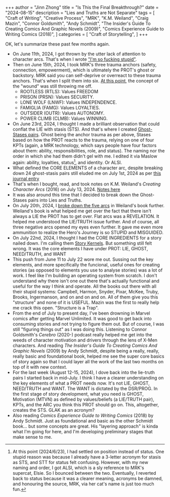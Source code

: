 +++
author = "Jinn Zhong"
title = "Is This the Final Breakthrough?"
date = "2024-08-15"
description = "Lies and Truths are Not Separate"
tags = [
    "Craft of Writing",
    "Creative Process",
    "MRK",
    "K.M. Weiland",
    "Craig Mazin",
    "Connor Goldsmith",
    "Andy Schmidt",
    "The Insider's Guide To Creating Comics And Graphic Novels (2009)",
    "Comics Experience Guide to Writing Comics (2018)",
]
categories = [
    "Craft of Storytelling",
]
+++

OK, let's summarize these past few months again. 

* On June 11th, 2024, I got thrown by the utter lack of attention to character arcs. That's when I wrote ["I'm so fucking stupid"](https://journal.jinnzhong.com/im-so-fucking-stupid/).
* Then on June 15th, 2024, I took MRK's three trauma anchors (safety, connection, empowerment), which is ultimately the PROT's ghost or backstory. MRK said you can self-deprive or overreact to these trauma anchors. That's when I split them into six. [At this point](https://journal.jinnzhong.com/internal-struggle-drives-plot/), the concept of the "wound" was still throwing me off. 
   * ROOTLESS (RTLS): Values FREEDOM
   * PRISON (PRSN): Values SECURITY.
   * LONE WOLF (LNWF): Values INDEPENDENCE.
   * FAMIGLIA (FAMG): Values LOYALTIES.
   * OUTSIDER (OUTR): Values AUTONOMY.
   * POWER CLIMB (CLMB): Values WINNING.
* On June 23rd, 2024, I thought I made a brilliant observation that could conflat the LIE with stasis (STS). And that's where I created [Ghost-Stases pairs](https://journal.jinnzhong.com/ghosts-stases/). Ghost being the anchor trauma as per above, Stases based on how the PROT reacts to the trauma, relying on one of four KPTs (again, a MRK technology, which says people have four factors about them: ability, responsibilities, role, and status). The naming nor the order in which she had them didn't gel with me. I edited it via Maslow again: ability, loyalties, status[^1], and identity. Or ALSI.
* What defined the CORE ELEMENTS of a character arc, despite breaking down 24 ghost-stasis pairs still eluded me on July 1st, 2024 as per [this journal entry](https://journal.jinnzhong.com/arcs-egp/)
* That's when I bought, read, and took notes on K.M. Weiland's _Creating Character Arcs_ (2016) on July 13, 2024. [Notes here](https://journal.jinnzhong.com/notes-creating-character-arcs-2016/)
* It was also around this time that I decided to break down the Ghost-Stases pairs into Lies and Truths.
* On July 20th, 2024, I [broke down the five arcs](https://journal.jinnzhong.com/the-five-arcs/) in Weiland's book further. Weiland's book is what helped me get over the fact that there isn't always a LIE the PROT has to get over. Flat arcs was a REVELATION. It helped me understood the LIE/TRUTH issue further. And of course, all three negative arcs opened my eyes even further. It gave me even more ammunition to realize the Hero's Journey is so STUPID and MISGUIDED.
* On July 22nd, 2024, I thought I had the CORE INGREDIENTS for a story nailed down. I'm calling them [Story Kernels](https://journal.jinnzhong.com/building-story-kernels/). But something still felt wrong. It was the core elements I have under PROT: LIE, GHOST, NEED/TRUTH, and WANT
* This push from June 11 to July 22 wore me out. Sussing out the key elements, and more specifically the funcional, useful ones for creating stories (as opposed to elements you use to analyse stories) was a lot of work. I feel like I'm building an operating system from scratch. I don't understand why there isn't one out there that's actually functional and useful for the way I think and operate. All the books out there with all their stupid systems: Campbell, Harmon, Snyder, Pixar, McKee, Truby, Brooks, Ingermanson, and on and on and on. All of them give you this "structure" and none of it is USEFUL. Mazin was the first to really help me crack this open. "Structure is a Trap".
* From the end of July to present day, I've been drowning in Marvel comics after getting Marvel Unlimited. It was good to get back into consuming stories and not trying to figure them out. But of course, I was still "figuring things out" as I was doing this. Listening to Connor Goldsmith's _Cerebro_ (2020-) podcast really helped me get into the weeds of character motivation and drivers through the lens of X-Men characters. And reading _The Insider's Guide To Creating Comics And Graphic Novels_ (2009) by Andy Schmidt, despite being a really, really, really basic and foundational book, helped me see the super core basics of story again so that I could layer all the work of the last two months on top of it with new context.
* For the last week (August 12-15, 2024), I dove back into the lie-truth pairs I started back in mid-July. I think I have a clearer understanding on the key elements of what a PROT needs now. It's not LIE, GHOST, NEED/TRUTH and WANT. The WANT is dictated by the DSR/PROG. In the first stage of story development, what you need is GHOST, Motivation (MTVN) as defined by values/beliefs (a LIE/TRUTH pair), KPTs, and the ARC you think this PROT should go on. This, altogether, creates the STS. GLAK as an acronym?
* Also reading _Comics Experience Guide to Writing Comics_ (2018) by Andy Schmidt. Just as foundational and basic as the other Schmidt book... but some concepts are great. His "layering approach" is kinda what I'm going for here, and I'm developing preliminary stages that make sense to me.

[^1]: At this point (2024/6/23), I had settled on position instead of status. One stupid reason was because I already have a 3-letter acronym for stasis as STS, and STT for status felt confusing. However, with my new naming and order, I got ALSI, which is a sly reference to MRK's supercat, Elsie. So I bounced between the two. Eventually, I reverted back to status because it was a clearer meaning, acronyms be damned, and honouring the source, MRK, via her cat's name is just too much fun.
